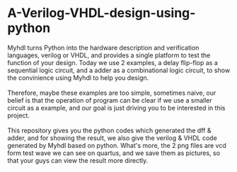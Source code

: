 # A-Verilog-VHDL-design-using-python

Myhdl turns Python into the hardware description and verification languages, verilog or VHDL, and provides a single platform to test the function of your design. Today we use 2 examples, a delay flip-flop as a sequential logic circuit, and a adder as a combinational logic circuit, to show the convinience using Myhdl to help you design.<br> 
<br>
Therefore, maybe these examples are too simple, sometimes naive, our belief is that the operation of program can be clear if we use a smaller circuit as a example, and our goal is just driving you to be interested in this project.<br>
<br>
This repository gives you the python codes which generated the dff & adder, and for showing the result, we also give the verilog & VHDL code generated by Myhdl based on python. What's more, the 2 png files are vcd form test wave we can see on quartus, and we save them as pictures, so that your guys can view the result more directly.<br>
